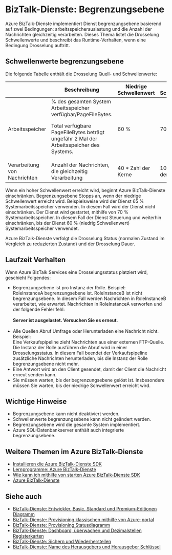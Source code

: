 <properties 
    pageTitle="Erfahren Sie mehr über BizTalk-Dienste Begrenzungsebene | Microsoft Azure" 
    description="Informationen Sie zu Schwellenwerten begrenzungsebene und resultierender Runtime-Verhalten für BizTalk-Dienste. Begrenzungsebene basiert auf arbeitsspeicherauslastung und die Anzahl der Nachrichten. MABS, WABS" 
    services="biztalk-services" 
    documentationCenter="" 
    authors="MandiOhlinger" 
    manager="erikre" 
    editor=""/>

<tags 
    ms.service="biztalk-services" 
    ms.workload="integration" 
    ms.tgt_pltfrm="na" 
    ms.devlang="na" 
    ms.topic="article" 
    ms.date="08/15/2016" 
    ms.author="mandia"/>





# <a name="biztalk-services-throttling"></a>BizTalk-Dienste: Begrenzungsebene

Azure BizTalk-Dienste implementiert Dienst begrenzungsebene basierend auf zwei Bedingungen: arbeitsspeicherauslastung und die Anzahl der Nachrichten gleichzeitig verarbeiten. Dieses Thema listet die Drosselung Schwellenwerte und beschreibt das Runtime-Verhalten, wenn eine Bedingung Drosselung auftritt.

## <a name="throttling-thresholds"></a>Schwellenwerte begrenzungsebene

Die folgende Tabelle enthält die Drosselung Quell- und Schwellenwerte:

||Beschreibung|Niedrige Schwellenwert|Hohe Schwellenwert|
|---|---|---|---|
|Arbeitsspeicher|% des gesamten System Arbeitsspeicher verfügbar/PageFileBytes. <p><p>Total verfügbare PageFileBytes beträgt ungefähr 2 Mal der Arbeitsspeicher des Systems.|60 %|70 %|
|Verarbeitung von Nachrichten|Anzahl der Nachrichten, die gleichzeitig Verarbeitung|40 * Zahl der Kerne|100 * Anzahl der Kerne|

Wenn ein hoher Schwellenwert erreicht wird, beginnt Azure BizTalk-Dienste einschränken. Begrenzungsebene Stopps an, wenn der niedrige Schwellenwert erreicht wird. Beispielsweise wird der Dienst 65 % Systemarbeitsspeicher verwenden. In diesem Fall wird der Dienst nicht einschränken. Der Dienst wird gestartet, mithilfe von 70 % Systemarbeitsspeicher. In diesem Fall der Dienst Steuerung und weiterhin einschränken, bis der Dienst 60 % (niedrig Schwellenwert) Systemarbeitsspeicher verwendet.

Azure BizTalk-Dienste verfolgt die Drosselung Status (normalen Zustand im Vergleich zu reduzierten Zustand) und der Drosselung Dauer.


## <a name="runtime-behavior"></a>Laufzeit Verhalten

Wenn Azure BizTalk Services eine Drosselungsstatus platziert wird, geschieht Folgendes:

- Begrenzungsebene ist pro Instanz der Rolle. Beispiel:<br/>
RoleInstanceA begrenzungsebene ist. RoleInstanceB ist nicht begrenzungsebene. In diesem Fall werden Nachrichten in RoleInstanceB verarbeitet, wie erwartet. Nachrichten in RoleInstanceA verworfen und der folgende Fehler fehl:<br/><br/>
**Server ist ausgelastet. Versuchen Sie es erneut.**<br/><br/>
- Alle Quellen Abruf Umfrage oder Herunterladen eine Nachricht nicht. Beispiel:<br/>
Eine Verkaufspipeline zieht Nachrichten aus einer externen FTP-Quelle. Die Instanz der Rolle ausführen die Abruf wird in einer Drosselungsstatus. In diesem Fall beendet der Verkaufspipeline zusätzliche Nachrichten herunterladen, bis die Instanz der Rolle begrenzungsebene nicht mehr.
- Eine Antwort wird an den Client gesendet, damit der Client die Nachricht erneut senden kann.
- Sie müssen warten, bis der begrenzungsebene gelöst ist. Insbesondere müssen Sie warten, bis der niedrige Schwellenwert erreicht wird.

## <a name="important-notes"></a>Wichtige Hinweise
- Begrenzungsebene kann nicht deaktiviert werden.
- Schwellenwerte begrenzungsebene kann nicht geändert werden.
- Begrenzungsebene wird die gesamte System implementiert.
- Azure SQL-Datenbankserver enthält auch integrierte begrenzungsebene.

## <a name="additional-azure-biztalk-services-topics"></a>Weitere Themen im Azure BizTalk-Dienste

-  [Installieren die Azure BizTalk-Dienste SDK](http://go.microsoft.com/fwlink/p/?LinkID=241589)<br/>
-  [Lernprogramme: Azure BizTalk-Dienste](http://go.microsoft.com/fwlink/p/?LinkID=236944)<br/>
-  [Wie kann ich mithilfe von starten Azure BizTalk-Dienste SDK](http://go.microsoft.com/fwlink/p/?LinkID=302335)<br/>
-  [Azure BizTalk-Dienste](http://go.microsoft.com/fwlink/p/?LinkID=303664)<br/>

## <a name="see-also"></a>Siehe auch
- [BizTalk-Dienste: Entwickler, Basic, Standard und Premium-Editionen Diagramm](http://go.microsoft.com/fwlink/p/?LinkID=302279)<br/>
- [BizTalk-Dienste: Provisioning klassischen mithilfe von Azure-portal](http://go.microsoft.com/fwlink/p/?LinkID=302280)<br/>
- [BizTalk-Dienste: Provisioning Statusdiagramm](http://go.microsoft.com/fwlink/p/?LinkID=329870)<br/>
- [BizTalk-Dienste: Dashboard, überwachen und Dezimalstellen Registerkarten](http://go.microsoft.com/fwlink/p/?LinkID=302281)<br/>
- [BizTalk-Dienste: Sichern und Wiederherstellen](http://go.microsoft.com/fwlink/p/?LinkID=329873)<br/>
- [BizTalk-Dienste: Name des Herausgebers und Herausgeber Schlüssel](http://go.microsoft.com/fwlink/p/?LinkID=303941)<br/>
 
